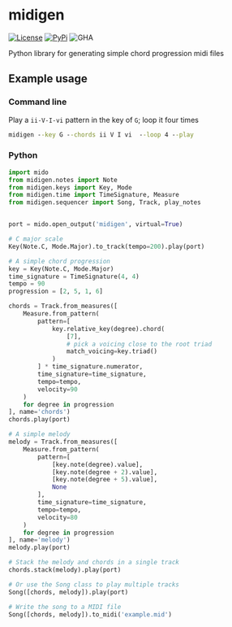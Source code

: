 # midigen
[![License](https://img.shields.io/github/license/dbjohnson/midigen.svg)]()
[![PyPi](https://img.shields.io/pypi/v/midigen.svg)](https://pypi.python.org/pypi/looptimer)
![GHA](https://github.com/dbjohnson/midigen/actions/workflows/main.yml/badge.svg)


Python library for generating simple chord progression midi files

## Example usage
### Command line

Play a `ii-V-I-vi` pattern in the key of `G`; loop it four times 
```cmd
midigen --key G --chords ii V I vi  --loop 4 --play
```

### Python


```python
import mido
from midigen.notes import Note
from midigen.keys import Key, Mode
from midigen.time import TimeSignature, Measure
from midigen.sequencer import Song, Track, play_notes


port = mido.open_output('midigen', virtual=True)

# C major scale
Key(Note.C, Mode.Major).to_track(tempo=200).play(port)

# A simple chord progression
key = Key(Note.C, Mode.Major)
time_signature = TimeSignature(4, 4)
tempo = 90
progression = [2, 5, 1, 6]

chords = Track.from_measures([
    Measure.from_pattern(
        pattern=[
            key.relative_key(degree).chord(
                [7],
                # pick a voicing close to the root triad
                match_voicing=key.triad()
            )
        ] * time_signature.numerator,
        time_signature=time_signature,
        tempo=tempo,
        velocity=90
    )
    for degree in progression
], name='chords')
chords.play(port)

# A simple melody
melody = Track.from_measures([
    Measure.from_pattern(
        pattern=[
            [key.note(degree).value],
            [key.note(degree + 2).value],
            [key.note(degree + 5).value],
            None
        ],
        time_signature=time_signature,
        tempo=tempo,
        velocity=80
    )
    for degree in progression
], name='melody')
melody.play(port)

# Stack the melody and chords in a single track
chords.stack(melody).play(port)

# Or use the Song class to play multiple tracks
Song([chords, melody]).play(port)

# Write the song to a MIDI file
Song([chords, melody]).to_midi('example.mid')
```

